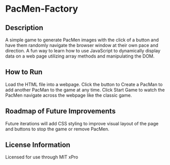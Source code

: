 # PacMen-Factory

## Description
A simple game to generate PacMen images with the click of a button and have them randomly navigate the browser window at their own pace and direction. 
A fun way to learn how to use JavaScript to dynamically display data on a web page utilizing array methods and manipulating the DOM.

## How to Run
Load the HTML file into a webpage. Click the button to Create a PacMan to add another PacMan to the game at any time. Click Start Game to watch the PacMen navigate across the webpage like the classic game. 

## Roadmap of Future Improvements
Future iterations will add CSS styling to improve visual layout of the page and buttons to stop the game or remove PacMen. 

## License Information
Licensed for use through MIT xPro 
